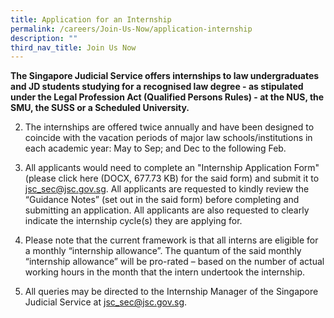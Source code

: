 ```yaml
---
title: Application for an Internship
permalink: /careers/Join-Us-Now/application-internship
description: ""
third_nav_title: Join Us Now
---
```

**The Singapore Judicial Service offers internships to law undergraduates and JD students studying for a recognised law degree - as stipulated under the Legal Profession Act (Qualified Persons Rules) - at the NUS, the SMU, the SUSS or a Scheduled University.**

2. The internships are offered twice annually and have been designed to coincide with the vacation periods of major law schools/institutions in each academic year: May to Sep; and Dec to the following Feb.

3. All applicants would need to complete an "Internship Application Form" (please click here (DOCX, 677.73 KB) for the said form) and submit it to jsc_sec@jsc.gov.sg.  All applicants are requested to kindly review the “Guidance Notes” (set out in the said form) before completing and submitting an application.  All applicants are also requested to clearly indicate the internship cycle(s) they are applying for.

4. Please note that the current framework is that all interns are eligible for a monthly “internship allowance”.  The quantum of the said monthly “internship allowance” will be pro-rated – based on the number of actual working hours in the month that the intern undertook the internship. 

5. All queries may be directed to the Internship Manager of the Singapore Judicial Service at jsc_sec@jsc.gov.sg.